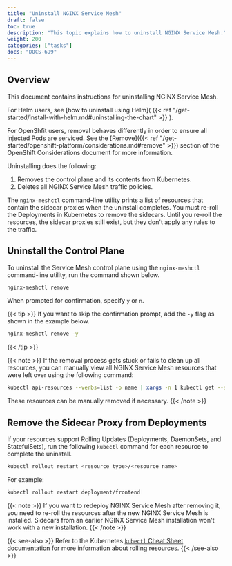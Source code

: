 ```yaml
---
title: "Uninstall NGINX Service Mesh"
draft: false
toc: true
description: "This topic explains how to uninstall NGINX Service Mesh."
weight: 200
categories: ["tasks"]
docs: "DOCS-699"
---
```


## Overview

This document contains instructions for uninstalling NGINX Service Mesh.

For Helm users, see [how to uninstall using Helm]( {{< ref "/get-started/install-with-helm.md#uninstalling-the-chart" >}} ).

For OpenShfit users, removal behaves differently in order to ensure all injected Pods are serviced. See the [Remove]({{< ref "/get-started/openshift-platform/considerations.md#remove" >}}) section of the OpenShift Considerations document for more information.

Uninstalling does the following:

1. Removes the control plane and its contents from Kubernetes.
2. Deletes all NGINX Service Mesh traffic policies.

The `nginx-meshctl` command-line utility prints a list of resources that contain the sidecar proxies when the uninstall completes. You must re-roll the Deployments in Kubernetes to remove the sidecars. Until you re-roll the resources, the sidecar proxies still exist, but they don't apply any rules to the traffic.

## Uninstall the Control Plane

To uninstall the Service Mesh control plane using the `nginx-meshctl` command-line utility, run the command shown below.

```bash
nginx-meshctl remove
```

When prompted for confirmation, specify `y` or `n`.

{{< tip >}}
If you want to skip the confirmation prompt, add the `-y` flag as shown in the example below.

```bash
nginx-meshctl remove -y
```

{{< /tip >}}

{{< note >}}
If the removal process gets stuck or fails to clean up all resources, you can manually view all NGINX Service Mesh resources that were left over using the following command:

```bash
kubectl api-resources --verbs=list -o name | xargs -n 1 kubectl get --show-kind --ignore-not-found -l app.kubernetes.io/part-of=nginx-service-mesh -A
```

These resources can be manually removed if necessary.
{{< /note >}}

## Remove the Sidecar Proxy from Deployments

If your resources support Rolling Updates (Deployments, DaemonSets, and StatefulSets), run the following `kubectl` command for each resource to complete the uninstall.

```bash
kubectl rollout restart <resource type>/<resource name>
```

For example:

```bash
kubectl rollout restart deployment/frontend
```

{{< note >}}
If you want to redeploy NGINX Service Mesh after removing it, you need to re-roll the resources after the new NGINX Service Mesh is installed. Sidecars from an earlier NGINX Service Mesh installation won't work with a new installation.
{{< /note >}}

{{< see-also >}}
Refer to the Kubernetes [`kubectl` Cheat Sheet](https://kubernetes.io/docs/reference/kubectl/cheatsheet/#updating-resources) documentation for more information about rolling resources.
{{< /see-also >}}

